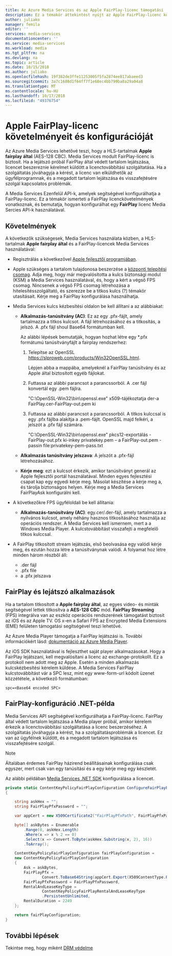 ```yaml
---
title: Az Azure Media Services és az Apple FairPlay-licenc támogatási |} A Microsoft Docs
description: Ez a témakör áttekintést nyújt az Apple FairPlay-licenc követelményeit és konfigurációját.
author: juliako
manager: femila
editor: ''
services: media-services
documentationcenter: ''
ms.service: media-services
ms.workload: media
ms.tgt_pltfrm: na
ms.devlang: na
ms.topic: article
ms.date: 10/15/2018
ms.author: juliako
ms.openlocfilehash: 19f382de3ffe11253005f5fa2874ee817abaeed3
ms.sourcegitcommit: 3a7c1688d1f64ff7f1e68ec4bb799ba8a29a04a8
ms.translationtype: MT
ms.contentlocale: hu-HU
ms.lasthandoff: 10/17/2018
ms.locfileid: "49376754"
---
```

# <a name="apple-fairplay-license-requirements-and-configuration"></a>Apple FairPlay-licenc követelményeit és konfigurációját 

Az Azure Media Services lehetővé teszi, hogy a HLS-tartalmak **Apple fairplay által** (AES-128 CBC). Media Services modult FairPlay-licenc is biztosít. Ha a lejátszó próbál FairPlay által védett tartalom lejátszása, licencet beszereznie kérelmet küldött a licenctovábbítási szolgáltatása. Ha a szolgáltatás jóváhagyja a kérést, a licenc van elküldhetők az ügyfélprogramnak, és a megadott tartalom lejátszása és visszafejtésére szolgál kapcsolatos problémák.

A Media Services Ezenfelül API-k, amelyek segítségével konfigurálhatja a FairPlay-licenc. Ez a témakör ismerteti a FairPlay licenckövetelmények vonatkoznak, és bemutatja, hogyan konfigurálhat egy **FairPlay** licenc Media Sercies API-k használatával. 

## <a name="requirements"></a>Követelmények

A következők szükségesek, Media Services használata közben, a HLS-tartalmak **Apple fairplay által** és a FairPlay-licencek Media Services használatával:

* Regisztrálás a következővel [Apple fejlesztői programjában](https://developer.apple.com/).
* Apple szükséges a tartalom tulajdonosa beszerzése a [központi telepítési csomag](https://developer.apple.com/contact/fps/). Adja meg, hogy már megvalósította a kulcs biztonsági modul (KSM) a Media Services használatával, és, hogy a kért a végső FPS csomag. Nincsenek a végső FPS csomag létrehozása a hitelesítésszolgáltató, és szerezze be a titkos kulcs (?) témakör utasításait. Kérje meg a FairPlay konfigurálása használhatja.
* Media Services kulcs kézbesítési oldalon be kell állítani a az alábbiakat:

    * **Alkalmazás-tanúsítvány (AC)**: Ez az egy .pfx-fájlt, amely tartalmazza a titkos kulcsot. A fájl létrehozásához és a titkosítás, a jelszó. A .pfx fájl shoul Base64 formátumban kell.

        Az alábbi lépések bemutatják, hogyan hozhat létre egy *.pfx formátumú tanúsítványfájlt a fairplay rendszerhez:

        1. Telepítse az OpenSSL https://slproweb.com/products/Win32OpenSSL.html.

            Lépjen abba a mappába, amelyeknél a FairPlay tanúsítvány és az Apple által biztosított egyéb fájlokat.
        2. Futtassa az alábbi parancsot a parancssorból. A .cer fájl konvertál egy .pem fájlra.

            "C:\OpenSSL-Win32\bin\openssl.exe" x509-tájékoztatja der-a FairPlay.cer-FairPlay-out.pem ki
        3. Futtassa az alábbi parancsot a parancssorból. A titkos kulccsal is egy .pfx fájlba alakítja a .pem-fájlt. OpenSSL majd felkéri, a jelszót a .pfx fájl számára.

            "C:\OpenSSL-Win32\bin\openssl.exe" pkcs12-exportálás - FairPlay-out.pfx ki-inkey privatekey.pem – a FairPlay-out.pem - passin file:privatekey-pem-pass.txt
            
    * **Alkalmazás tanúsítvány jelszava**: A jelszót a .pfx-fájl létrehozásához.
    * **Kérje meg**: ezt a kulcsot érkezik, amikor tanúsítványt generál az Apple fejlesztői portál használatával. Minden egyes fejlesztési csapat kap egy egyedi kérje meg. Másolat készítése a kérje meg a, és tárolja biztonságos helyen. Kérje meg a Media Services FairPlayAsk konfigurálni kell.
    
* A következőkre FPS ügyféloldali be kell állítania:

  * **Alkalmazás-tanúsítvány (AC)**: egy.cer/.der-fájl, amely tartalmazza a nyilvános kulcsot, amely néhány hasznos titkosításához használja az operációs rendszer. A Media Services kell ismernem, mert a a Windows Media Player. A kulcstovábbítást visszafejti a megfelelő titkos kulccsal.

* A FairPlay titkosított stream lejátszás, első beolvasása egy valódi kérje meg, és ezután hozza létre a tanúsítványnak valódi. A folyamat hoz létre minden három részből áll:

  * .der fájl
  * .pfx file
  * a .pfx jelszava

## <a name="fairplay-and-player-apps"></a>FairPlay és lejátszó alkalmazások

Ha a tartalom titkosított a **Apple fairplay által**, az egyes video- és minták segítségével lettek titkosítva a **AES-128 CBC** mód. **FairPlay Streaming** (FPS) integrálva van az eszköz operációs rendszerének támogatást biztosít az iOS és az Apple TV. OS x-en a Safari FPS az Encrypted Media Extensions (EME) felületen támogatási segítségével teszi lehetővé.

Az Azure Media Player támogatja a FairPlay lejátszási is. További információkért lásd: [dokumentáció az Azure Media Player](https://amp.azure.net/libs/amp/latest/docs/index.html).

Az iOS SDK használatával is fejleszthet saját player alkalmazásokat. Hogy a FairPlay lejátszani, kell megvalósítani a licenc az exchange-protokollt. Ez a protokoll nem adott meg az Apple. Esetén a minden alkalmazás kulcskézbesítési kérelem küldése. A Media Services FairPlay kulcstovábbítást vár a SPC lesz, mint egy www-form-url kódolt üzenet közzététele, a következő formátumban:

```
spc=<Base64 encoded SPC>
```

## <a name="fairplay-configuration-net-example"></a>FairPlay-konfiguráció .NET-példa

Media Services API segítségével konfigurálhatja a FairPlay-licenc. FairPlay által védett tartalom lejátszása a Media player próbál, amikor kérelem érkezik a licenctovábbítási szolgáltatása a licenc beszerzéséhez. A szolgáltatás jóváhagyja a kérést, ha a szolgáltatásproblémák a licencet. Ez van az ügyfélnek küldött, és a megadott tartalom lejátszása és visszafejtésére szolgál.

> [!NOTE]
> Általában érdemes FairPlay házirend beállításainak konfigurálása csak egyszer, mert csak van egy tanúsítási és a egy kérje meg egy készletét.

Az alábbi példában [Media Services .NET SDK](https://docs.microsoft.com/dotnet/api/microsoft.azure.management.media.models?view=azure-dotnet) konfigurálása a licencet.

```csharp
private static ContentKeyPolicyFairPlayConfiguration ConfigureFairPlayPolicyOptions()
{

    string askHex = "";
    string FairPlayPfxPassword = "";

    var appCert = new X509Certificate2("FairPlayPfxPath", FairPlayPfxPassword, X509KeyStorageFlags.Exportable);

    byte[] askBytes = Enumerable
        .Range(0, askHex.Length)
        .Where(x => x % 2 == 0)
        .Select(x => Convert.ToByte(askHex.Substring(x, 2), 16))
        .ToArray();

    ContentKeyPolicyFairPlayConfiguration fairPlayConfiguration =
    new ContentKeyPolicyFairPlayConfiguration
    {
        Ask = askBytes,
        FairPlayPfx =
                Convert.ToBase64String(appCert.Export(X509ContentType.Pfx, FairPlayPfxPassword)),
        FairPlayPfxPassword = FairPlayPfxPassword,
        RentalAndLeaseKeyType =
                ContentKeyPolicyFairPlayRentalAndLeaseKeyType
                .PersistentUnlimited,
        RentalDuration = 2249
    };

    return fairPlayConfiguration;
}
```

## <a name="next-steps"></a>További lépések

Tekintse meg, hogy miként [DRM védelme](protect-with-drm.md)
